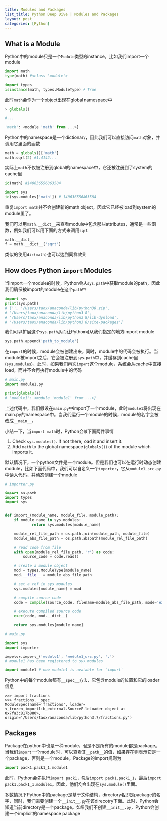```yaml
---
title: Modules and Packages
list_title: Python Deep Dive | Modules and Packages
layout: post
categories: [Python]
---
```


## What is a Module

Python中的module只是一个`Module`类型的instance。比如我们import一个module

```python
import math
type(math) #<class 'module'>

import types
isinstance(math, types.ModuleType) # True
```
此时`math`会作为一个object出现在global namespace中

```python
> globals()

#...

'math': <module 'math' from ...>}
```
Python中的namespace是一个dictionary，因此我们可以直接访问`math`对象，并调用它里面的函数

```python
math = globals()['math']
math.sqrt(2) #1.4142...
```
实际上`math`不仅被注册到global的namespace中，它还被注册到了system的cache里

```python
id(math) #140636556863584

import sys
id(sys.modules['math']) # 140636556863584
```

重复`import math`并不会创建新的math object，因此它已经被load到system的module里了。

我们可以用`math.__dict__`来查看module中包含那些attributes，通常是一些函数，例如我们可以用下面的方式来调用`sqrt`

```python
math.__dict__
f = math.__dict__['sqrt']
```
类似的使用`dir(math)`也可以达到同样效果

## How does Python `import` Modules

当import一个module的时候，Python会从`sys.path`中获取module的path，因此我们确保被import的module在这个`path`中

```python
import sys
print(sys.path)
# ['', '/Users/taox/anaconda/lib/python38.zip',
# '/Users/taox/anaconda/lib/python3.8',
# '/Users/taox/anaconda/lib/python3.8/lib-dynload',
# '/Users/taox/anaconda/lib/python3.8/site-packages']
```
我们可以扩展这个`sys.path`从而让Python可从我们指定的地方import module

```python
sys.path.append('path_to_module')
```

在`import`的时候，module会被创建出来，同时，module中的代码会被执行。当module被import之后，它会被注册到`sys.path`中，并缓存到cache里(`sys.modules`)，此时，如果我们再次`import`这个module，系统会从cache中直接load，而并不会再执行module中的代码

```python
# main.py
import module1.py

print(globals())
# 'module1': <module 'module1' from ...>}
```
上述代码中，我们假设在`main.py`中import了一个module，此时`module1`将出现在main.py的namespace中。当我们运行一个module的时候，module的名字会被改成`__main__`。

小结一下，当`import math`时，Python会做下面两件事情

1. Check `sys.modules()`. If not there, load it and insert it.
2. Add `math` to the global namespace (`globals()`) of the module which imports it.

默认情况下，一个python文件是一个module。但是我们也可以在运行时动态创建module，比如下面代码中，我们可以自定义一个`importer`，它从`module1_src.py`中读入代码，并动态创建一个module

```python
# importer.py

import os.path
import types
import sys


def import_(module_name, module_file, module_path);
    if module_name in sys.modules:
            return sys.modules[module_name]

    module_rel_file_path = os.path.join(module_path, module_file)
    module_abs_file_path = os.path.abspath(module_rel_file_path)

    # read code from file
    with open(module_rel_file_path, 'r') as code:
        source_code = code.read()

    # create a module object
    mod = types.ModuleType(module_name)
    mod.__file__ = module_abs_file_path

    # set a ref in sys modules
    sys.modules[module_name] = mod

    # compile source code
    code = compile(source_code, filename=module_abs_file_path, mode='exec')

    # execute compiled source code
    exec(code, mod.__dict__)

    return sys.modules[module_name]

# main.py

import sys
import importer

impoter.import_('module1', 'module1_src.py', '.')
# module1 has been registered to sys.modules

import module1 # now module1 is avaiable for `import`
```

Python中的每个module都有`__spec__`方法，它包含module的位置和它的loader信息

```shell
>>> import fractions
>>> fractions.__spec__
ModuleSpec(name='fractions', loader=<_frozen_importlib_external.SourceFileLoader object at 0x7fa3c817b880>, origin='/Users/taox/anaconda/lib/python3.7/fractions.py')
```
## Packages

Package在python中也是一种module，但是不是所有的module都是package。当我们`import`一个module时，可以查看其`__path__`的值，如果存在则表示它是一个package，否则是一个module。Package的import规则为

```python
import pack1.pack1_1.module1
```
此时，Python会先执行`import pack1`，然后`import pack1.pack1_1`，最后`import pack1.pack1_1.module1`。因此，他们均会出现在`sys.module()`里面。

多数情况下Python中的package是基于文件结构，directory名即是package的名字，同时，我们需要创建一个`__init__.py`在该direcotry下面。此时，Python会知道当前directory是一个package。如果我们不创建`__init__.py`，Python会创建一个implicit的namespace package